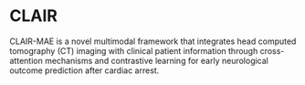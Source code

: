 # CLAIR
CLAIR-MAE is a novel multimodal framework that integrates head computed tomography (CT) imaging with clinical patient information through cross-attention mechanisms and contrastive learning for early neurological outcome prediction after cardiac arrest.
